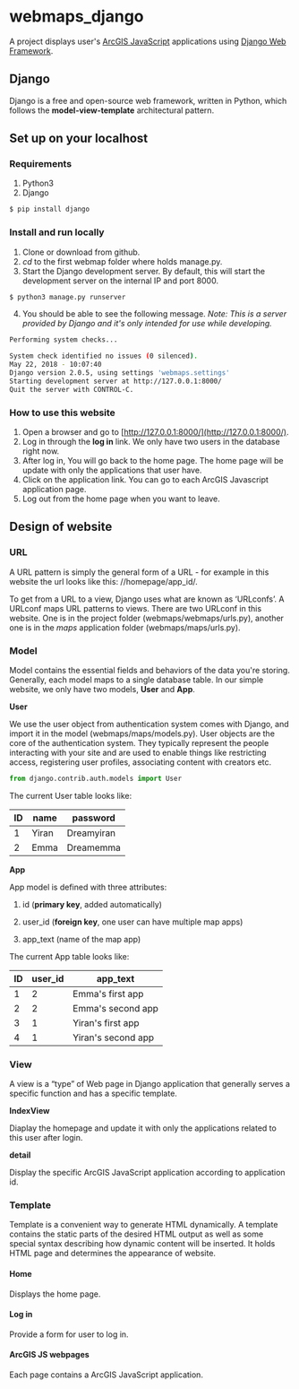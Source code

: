 # webmaps_django
A project displays user's [ArcGIS JavaScript](https://developers.arcgis.com/javascript/3/) applications using [Django Web Framework](https://www.djangoproject.com/).

## Django 
Django is a free and open-source web framework, written in Python, which follows the **model-view-template** architectural pattern. 
## Set up on your localhost
### Requirements
1. Python3
2. Django
```bash
$ pip install django
```
### Install and run locally
1. Clone or download from github.
2. *cd* to the first webmap folder where holds manage.py.
3. Start the Django development server. By default, this will start the development server on the internal IP and port 8000.  
```bash
$ python3 manage.py runserver
```
4. You should be able to see the following message. *Note: This is a server provided by Django and it's only intended for use while developing.*
```bash
Performing system checks...

System check identified no issues (0 silenced).
May 22, 2018 - 10:07:40
Django version 2.0.5, using settings 'webmaps.settings'
Starting development server at http://127.0.0.1:8000/
Quit the server with CONTROL-C.
```
### How to use this website
1. Open a browser and go to [http://127.0.0.1:8000/](http://127.0.0.1:8000/).
2. Log in through the **log in** link. We only have two users in the database right now.
3. After log in, You will go back to the home page. The home page will be update with only the applications that user have.
4. Click on the application link. You can go to each ArcGIS Javascript application page.
5. Log out from the home page when you want to leave.

## Design of website
### URL
A URL pattern is simply the general form of a URL - for example in this website the url looks like this: //homepage/app_id/.

To get from a URL to a view, Django uses what are known as ‘URLconfs’. A URLconf maps URL patterns to views.
There are two URLconf in this website. One is in the project folder (webmaps/webmaps/urls.py), another one is in the *maps* application folder (webmaps/maps/urls.py). 
### Model
Model contains the essential fields and behaviors of the data you're storing. Generally, each model maps to a single database table. In our simple website, we only have two models, **User** and **App**.

**User**

We use the user object from authentication system comes with Django, and import it in the model (webmaps/maps/models.py). User objects are the core of the authentication system. They typically represent the people interacting with your site and are used to enable things like restricting access, registering user profiles, associating content with creators etc.
```python
from django.contrib.auth.models import User
```
The current User table looks like:

ID  |name|password|
----|----|----|
1   |Yiran|Dreamyiran| 
2   |Emma|Dreamemma|


**App**

App model is defined with three attributes: 

1. id (**primary key**, added automatically)

2. user_id (**foreign key**, one user can have multiple map apps)

3. app_text (name of the map app)

The current App table looks like:

ID  |user_id|app_text|
----|----|----|
1|2|Emma's first app |
2|2|Emma's second app|
3|1|Yiran's first app|
4|1|Yiran's second app|

### View
A view is a “type” of Web page in Django application that generally serves a specific function and has a specific template.

**IndexView**

Diaplay the homepage and update it with only the applications related to this user after login.

**detail**

Display the specific ArcGIS JavaScript application according to application id.

### Template
Template is a convenient way to generate HTML dynamically. A template contains the static parts of the desired HTML output as well as some special syntax describing how dynamic content will be inserted. It holds HTML page and determines the appearance of website.
#### Home
Displays the home page.
#### Log in
Provide a form for user to log in.
#### ArcGIS JS webpages
Each page contains a ArcGIS JavaScript application.
